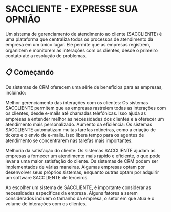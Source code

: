 # SACCLIENTE - EXPRESSE SUA OPNIÃO

Um sistema de gerenciamento de atendimento ao cliente (SACCLIENTE) é uma plataforma que centraliza todos os processos de atendimento da empresa em um único lugar. Ele permite que as empresas registrem, organizem e monitorem as interações com os clientes, desde o primeiro contato até a resolução de problemas.

## 📋 Começando

Os sistemas de CRM oferecem uma série de benefícios para as empresas, incluindo:

Melhor gerenciamento das interações com os clientes: Os sistemas SACCLIENTE permitem que as empresas rastreiem todas as interações com os clientes, desde e-mails até chamadas telefônicas. Isso ajuda as empresas a entender melhor as necessidades dos clientes e a oferecer um atendimento mais personalizado.
Aumento da eficiência: Os sistemas SACCLIENTE automatizam muitas tarefas rotineiras, como a criação de tickets e o envio de e-mails. Isso libera tempo para os agentes de atendimento se concentrarem nas tarefas mais importantes.

Melhoria da satisfação do cliente: Os sistemas SACCLIENTE ajudam as empresas a fornecer um atendimento mais rápido e eficiente, o que pode levar a uma maior satisfação do cliente.
Os sistemas de CRM podem ser implementados de várias maneiras. Algumas empresas optam por desenvolver seus próprios sistemas, enquanto outras optam por adquirir um software SACCLIENTE de terceiros.

Ao escolher um sistema de SACCLIENTE, é importante considerar as necessidades específicas da empresa. Alguns fatores a serem considerados incluem o tamanho da empresa, o setor em que atua e o volume de interações com os clientes.
